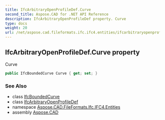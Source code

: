 ```yaml
---
title: IfcArbitraryOpenProfileDef.Curve
second_title: Aspose.CAD for .NET API Reference
description: IfcArbitraryOpenProfileDef property. Curve
type: docs
weight: 20
url: /net/aspose.cad.fileformats.ifc.ifc4.entities/ifcarbitraryopenprofiledef/curve/
---
```

## IfcArbitraryOpenProfileDef.Curve property

Curve

```csharp
public IfcBoundedCurve Curve { get; set; }
```

### See Also

* class [IfcBoundedCurve](../../ifcboundedcurve/)
* class [IfcArbitraryOpenProfileDef](../)
* namespace [Aspose.CAD.FileFormats.Ifc.IFC4.Entities](../../ifcarbitraryopenprofiledef/)
* assembly [Aspose.CAD](../../../)


